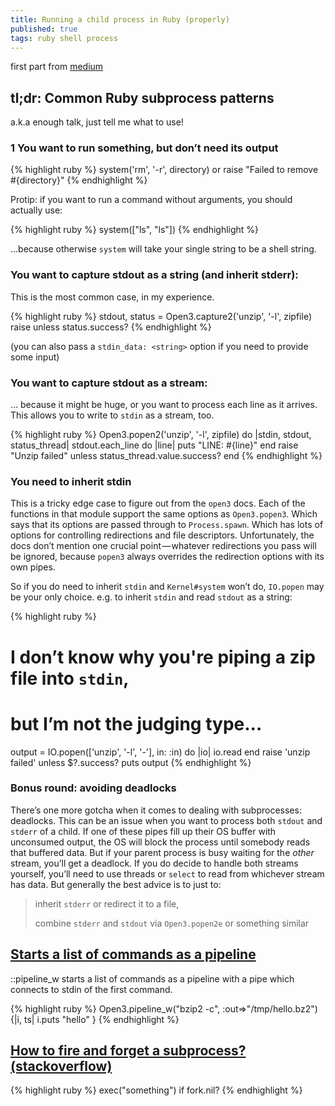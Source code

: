 ```yaml
---
title: Running a child process in Ruby (properly)
published: true
tags: ruby shell process
---
```

first part from [medium](https://medium.com/zendesk-engineering/running-a-child-process-in-ruby-properly-febd0a2b6ec8)

## tl;dr: Common Ruby subprocess patterns

a.k.a enough talk, just tell me what to use!

### 1 You want to run something, but don’t need its output

{% highlight ruby %}
system('rm', '-r', directory) or raise "Failed to remove #{directory}"
{% endhighlight %}

Protip: if you want to run a command without arguments, you should actually use:

{% highlight ruby %}
system(["ls", "ls"])
{% endhighlight %}

…because otherwise `system` will take your single string to be a shell string.

### You want to capture stdout as a string (and inherit stderr):

This is the most common case, in my experience.

{% highlight ruby %}
stdout, status = Open3.capture2('unzip', '-l', zipfile)
raise <error> unless status.success?
{% endhighlight %}

(you can also pass a `stdin_data: <string>` option if you need to provide some input)

### You want to capture stdout as a stream:

… because it might be huge, or you want to process each line as it arrives. This allows you to write to `stdin` as a stream, too.

{% highlight ruby %}
Open3.popen2('unzip', '-l', zipfile) do |stdin, stdout, status_thread|
 stdout.each_line do |line|
   puts "LINE: #{line}"
 end
 raise "Unzip failed"  unless status_thread.value.success?
end
{% endhighlight %}

### You need to inherit stdin

This is a tricky edge case to figure out from the `open3` docs. Each of the functions in that module support the same options as `Open3.popen3`. Which says that its options are passed through to `Process.spawn`. Which has lots of options for controlling redirections and file descriptors. Unfortunately, the docs don’t mention one crucial point — whatever redirections you pass will be ignored, because `popen3` always overrides the redirection options with its own pipes.

So if you do need to inherit `stdin` and `Kernel#system` won’t do, `IO.popen` may be your only choice. e.g. to inherit `stdin` and read `stdout` as a string:

{% highlight ruby %}
# I don’t know why you're piping a zip file into `stdin`,
# but I’m not the judging type...
output = IO.popen(['unzip', '-l', '-'], in: :in) do |io|
 io.read
end
raise 'unzip failed' unless $?.success?
puts output
{% endhighlight %}

### Bonus round: avoiding deadlocks

There’s one more gotcha when it comes to dealing with subprocesses: deadlocks. This can be an issue when you want to process both `stdout` and `stderr` of a child. If one of these pipes fill up their OS buffer with unconsumed output, the OS will block the process until somebody reads that buffered data. But if your parent process is busy waiting for the _other_ stream, you’ll get a deadlock. If you do decide to handle both streams yourself, you’ll need to use threads or `select` to read from whichever stream has data. But generally the best advice is to just to:

> inherit `stderr` or redirect it to a file,
>
> combine `stderr` and `stdout` via `Open3.popen2e` or something similar

## [Starts a list of commands as a pipeline](https://ruby-doc.org/stdlib-2.4.1/libdoc/open3/rdoc/Open3.html#method-c-pipeline_w)

::pipeline_w starts a list of commands as a pipeline with a pipe which connects to stdin of the first command.
  
{% highlight ruby %}
Open3.pipeline_w("bzip2 -c", :out=>"/tmp/hello.bz2") {|i, ts|
  i.puts "hello"
}
{% endhighlight %}

  
## [How to fire and forget a subprocess? (stackoverflow)](https://stackoverflow.com/a/806289/51386)

{% highlight ruby %}
exec("something") if fork.nil?
{% endhighlight %}
